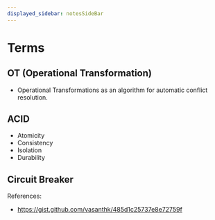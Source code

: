 ```yaml
---
displayed_sidebar: notesSideBar
---
```


# Terms

## OT (Operational Transformation)
- Operational Transformations as an algorithm for automatic conflict resolution.

## ACID
- Atomicity
- Consistency
- Isolation
- Durability

## Circuit Breaker

References:
- https://gist.github.com/vasanthk/485d1c25737e8e72759f